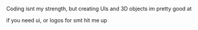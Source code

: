Coding isnt my strength, but creating UIs and 3D objects im pretty good at

if you need ui, or logos for smt hit me up
